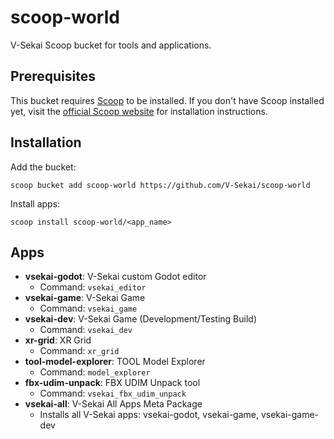 # scoop-world

V-Sekai Scoop bucket for tools and applications.

## Prerequisites

This bucket requires [Scoop](https://scoop.sh/) to be installed. If you don't have Scoop installed yet, visit the [official Scoop website](https://scoop.sh/) for installation instructions.

## Installation

Add the bucket:

```
scoop bucket add scoop-world https://github.com/V-Sekai/scoop-world
```

Install apps:

```
scoop install scoop-world/<app_name>
```

## Apps

- **vsekai-godot**: V-Sekai custom Godot editor
  - Command: `vsekai_editor`
- **vsekai-game**: V-Sekai Game
  - Command: `vsekai_game`
- **vsekai-dev**: V-Sekai Game (Development/Testing Build)
  - Command: `vsekai_dev`
- **xr-grid**: XR Grid
  - Command: `xr_grid`
- **tool-model-explorer**: TOOL Model Explorer
  - Command: `model_explorer`
- **fbx-udim-unpack**: FBX UDIM Unpack tool
  - Command: `vsekai_fbx_udim_unpack`
- **vsekai-all**: V-Sekai All Apps Meta Package
  - Installs all V-Sekai apps: vsekai-godot, vsekai-game, vsekai-game-dev
